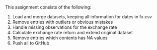 This assignment consists of the following: 
1. Load and merge datasets, keeping all information for dates in fx.csv
2. Remove entries with outliers or obvious mistakes 
3. Handle missing observations for the exchange rate 
4. Calculate exchange rate return and extend original dataset 
5. Remove entries which contents has NA values 
6. Push all to GitHub
